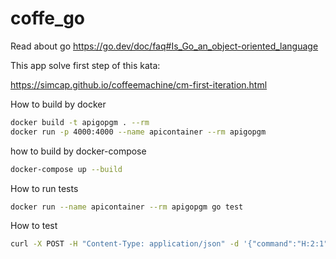 # coffe_go
<!-- go mod init github.com/noemiko/coffe_go
go build main.go -->

Read about go
https://go.dev/doc/faq#Is_Go_an_object-oriented_language

This app solve first step of this kata:

https://simcap.github.io/coffeemachine/cm-first-iteration.html

How to build by docker

```bash
docker build -t apigopgm . --rm
docker run -p 4000:4000 --name apicontainer --rm apigopgm
```

how to build by docker-compose

```bash
docker-compose up --build
```

How to run tests
```bash
docker run --name apicontainer --rm apigopgm go test
```

How to test
```bash
curl -X POST -H "Content-Type: application/json" -d '{"command":"H:2:1"}' http://localhost:4000/drink

```


